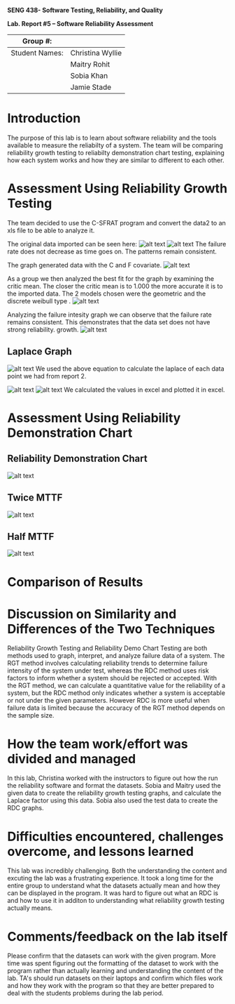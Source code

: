 **SENG 438- Software Testing, Reliability, and Quality**

**Lab. Report \#5 – Software Reliability Assessment**

| Group \#:       |   |
|-----------------|---|
| Student Names:  | Christina Wyllie  |
|                 | Maitry Rohit  |
|                 | Sobia Khan |
|                 | Jamie Stade |

# Introduction
The purpose of this lab is to learn about software reliability and the tools available to measure the reliabilty of a system. The team will be comparing reliability growth testing to reliabilty demonstration chart testing, explaining how each system works and how they are similar to different to each other. 

# Assessment Using Reliability Growth Testing 
The team decided to use the C-SFRAT program and convert the data2 to an xls file to be able to analyze it. 

The original data imported can be seen here:
![alt text](ReportMedia/importedData.png)
![alt text](ReportMedia/importedData2.png)
The failure rate does not decrease as time goes on. The patterns remain consistent. 

The graph generated data with the C and F covariate. 
![alt text](ReportMedia/covariateAll.png)

As a group we then analyzed the best fit for the graph by examining the critic mean. The closer the critic mean is to 1.000 the more accurate it is to the imported data. The 2 models chosen were the geometric and the discrete weibull type . 
![alt text](ReportMedia/criticMean.png)

Analyzing the failure intesity graph we can observe that the failure rate remains consistent. This demonstrates that the data set does not have strong reliability. growth. 
![alt text](ReportMedia/failureIntensityAnalysis.png)

## Laplace Graph
![alt text](ReportMedia/LaplaceEquation.png)
We used the above equation to calculate the laplace of each data point we had from report 2.

![alt text](ReportMedia/LaplaceCalcs.png)
![alt text](ReportMedia/LaplaceGraph.png)
We calculated the values in excel and plotted it in excel. 

# Assessment Using Reliability Demonstration Chart 

## Reliability Demonstration Chart
![alt text](ReportMedia/RDC.png)

## Twice MTTF
![alt text](ReportMedia/TwiceRDC.png)

## Half MTTF
![alt text](ReportMedia/HalfRDC.png)

# Comparison of Results


# Discussion on Similarity and Differences of the Two Techniques
Reliability Growth Testing and Reliability Demo Chart Testing are both methods used to graph, interpret, and analyze failure data of a system. The RGT method involves calculating reliability trends to determine failure intensity of the system under test, whereas the RDC method uses risk factors to inform whether a system should be rejected or accepted. With the RGT method, we can calculate a quantitative value for the reliability of a system, but the RDC method only indicates whether a system is acceptable or not under the given parameters. However RDC is more useful when failure data is limited because the accuracy of the RGT method depends on the sample size. 

# How the team work/effort was divided and managed
In this lab, Christina worked with the instructors to figure out how the run the reliability software and format the datasets. Sobia and Maitry used the given data to create the reliability growth testing graphs, and calculate the Laplace factor using this data. Sobia also used the test data to create the RDC graphs.  

# Difficulties encountered, challenges overcome, and lessons learned
This lab was incredibly challenging. Both the understanding the content and excuting the lab was a frustrating experience. It took a long time for the entire group to understand what the datasets actually mean and how they can be displayed in the program. It was hard to figure out what an RDC is and how to use it in additon to understanding what reliability growth testing actually means.

# Comments/feedback on the lab itself
Please confirm that the datasets can work with the given program. More time was spent figuring out the formatting of the dataset to work with the program rather than actually learning and understanding the content of the lab. TA's should run datasets on their laptops and confirm which files work and how they work with the program so that they are better prepared to deal with the students problems during the lab period. 
